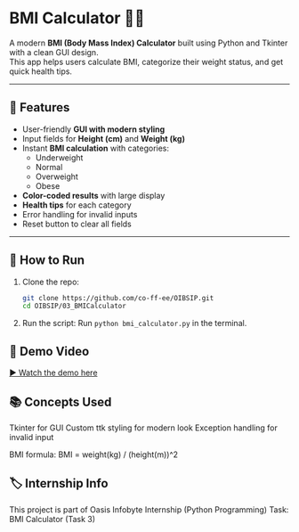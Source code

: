 # BMI Calculator 🧮💪

A modern **BMI (Body Mass Index) Calculator** built using Python and Tkinter with a clean GUI design.  
This app helps users calculate BMI, categorize their weight status, and get quick health tips.

---

## 📌 Features
- User-friendly **GUI with modern styling**
- Input fields for **Height (cm)** and **Weight (kg)**
- Instant **BMI calculation** with categories:
  - Underweight
  - Normal
  - Overweight
  - Obese
- **Color-coded results** with large display
- **Health tips** for each category
- Error handling for invalid inputs
- Reset button to clear all fields


---
## 🚀 How to Run
1. Clone the repo:
   ```bash
   git clone https://github.com/co-ff-ee/OIBSIP.git
   cd OIBSIP/03_BMICalculator

2. Run the script:
Run `python bmi_calculator.py` in the terminal.



## 🎥 Demo Video

[▶️ Watch the demo here]()
   
## 📚 Concepts Used

Tkinter for GUI
Custom ttk styling for modern look
Exception handling for invalid input

BMI formula: BMI = weight(kg) / (height(m))^2

## 🏷️ Internship Info
This project is part of Oasis Infobyte Internship (Python Programming)
Task: BMI Calculator (Task 3)
